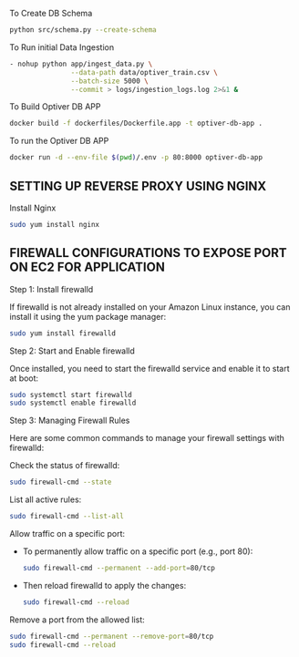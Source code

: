 

To Create DB Schema
```bash
python src/schema.py --create-schema
```

To Run initial Data Ingestion
```bash
- nohup python app/ingest_data.py \
               --data-path data/optiver_train.csv \
               --batch-size 5000 \
               --commit > logs/ingestion_logs.log 2>&1 &
```

To Build Optiver DB APP 
```bash
docker build -f dockerfiles/Dockerfile.app -t optiver-db-app .
```

To run the Optiver DB APP 
```bash
docker run -d --env-file $(pwd)/.env -p 80:8000 optiver-db-app
```

## SETTING UP REVERSE PROXY USING NGINX

Install Nginx
```bash
sudo yum install nginx
```



## FIREWALL CONFIGURATIONS TO EXPOSE PORT ON EC2 FOR APPLICATION

Step 1: Install firewalld

If firewalld is not already installed on your Amazon Linux instance, you can install it using the yum package manager:

```bash
sudo yum install firewalld
```

Step 2: Start and Enable firewalld

Once installed, you need to start the firewalld service and enable it to start at boot:

```bash
sudo systemctl start firewalld
sudo systemctl enable firewalld
```

Step 3: Managing Firewall Rules

Here are some common commands to manage your firewall settings with firewalld:

Check the status of firewalld:
```bash
sudo firewall-cmd --state
```

List all active rules:
```bash
sudo firewall-cmd --list-all
```

Allow traffic on a specific port:
- To permanently allow traffic on a specific port (e.g., port 80):
    ```bash
    sudo firewall-cmd --permanent --add-port=80/tcp
    ```
- Then reload firewalld to apply the changes:
    ```bash
    sudo firewall-cmd --reload
    ```
Remove a port from the allowed list:
```bash
sudo firewall-cmd --permanent --remove-port=80/tcp
sudo firewall-cmd --reload
```


